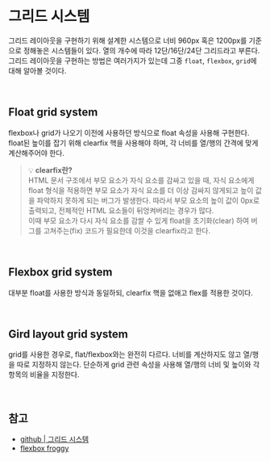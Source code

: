 # 그리드 시스템
그리드 레이아웃을 구현하기 위해 설계한 시스템으로 너비 960px 혹은 1200px를 기준으로 정해놓은 시스템들이 있다. 열의 개수에 따라 12단/16단/24단 그리드라고 부른다. 그리드 레이아웃을 구현하는 방법은 여러가지가 있는데 그중 `float`, `flexbox`, `grid`에 대해 알아볼 것이다.

<br>

## Float grid system
flexbox나 grid가 나오기 이전에 사용하던 방식으로 float 속성을 사용해 구현한다. float된 높이를 잡기 위해 clearfix 핵을 사용해야 하며, 각 너비를 열/행의 간격에 맞게 계산해주어야 한다.

> 💡 **clearfix란?**<br>
> HTML 문서 구조에서 부모 요소가 자식 요소를 감싸고 있을 때, 자식 요소에게 float 형식을 적용하면 부모 요소가 자식 요소를 더 이상 감싸지 않게되고 높이 값을 파악하지 못하게 되는 버그가 발생한다. 따라서 부모 요소의 높이 값이 0px로 출력되고, 전체적인 HTML 요소들이 뒤엉켜버리는 경우가 많다. <br> 
> 이때 부모 요소가 다시 자식 요소를 감쌀 수 있게 float을 초기화(clear) 하여 버그를 고쳐주는(fix) 코드가 필요한데 이것을 clearfix라고 한다.

<br>

## Flexbox grid system
대부분 float를 사용한 방식과 동일하되, clearfix 핵을 없애고 flex를 적용한 것이다.

<br>

## Gird layout grid system
grid를 사용한 경우로, flat/flexbox와는 완전히 다르다. 너비를 계산하지도 않고 열/행을 따로 지정하지 않는다. 단순하게 grid 관련 속성을 사용해 열/행의 너비 및 높이와 각 항목의 비율을 지정한다.

<br>

## 참고
- [github | 그리드 시스템](https://github.com/baeharam/Must-Know-About-Frontend/blob/master/Notes/css/grid.md)
- [flexbox froggy](http://flexboxfroggy.com/#ko)
